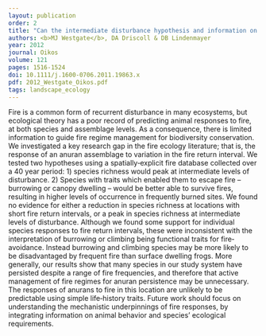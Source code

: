 ```yaml
---
layout: publication
order: 2
title: "Can the intermediate disturbance hypothesis and information on species traits predict anuran responses to fire?"
authors: <b>MJ Westgate</b>, DA Driscoll & DB Lindenmayer
year: 2012
journal: Oikos
volume: 121
pages: 1516-1524
doi: 10.1111/j.1600-0706.2011.19863.x
pdf: 2012_Westgate_Oikos.pdf
tags: landscape_ecology
---
```

Fire is a common form of recurrent disturbance in many ecosystems, but ecological theory has a poor record of predicting animal responses to fire, at both species and assemblage levels. As a consequence, there is limited information to guide fire regime management for biodiversity conservation. We investigated a key research gap in the fire ecology literature; that is, the response of an anuran assemblage to variation in the fire return interval. We tested two hypotheses using a spatially‐explicit fire database collected over a 40 year period: 1) species richness would peak at intermediate levels of disturbance. 2) Species with traits which enabled them to escape fire – burrowing or canopy dwelling – would be better able to survive fires, resulting in higher levels of occurrence in frequently burned sites. We found no evidence for either a reduction in species richness at locations with short fire return intervals, or a peak in species richness at intermediate levels of disturbance. Although we found some support for individual species responses to fire return intervals, these were inconsistent with the interpretation of burrowing or climbing being functional traits for fire‐avoidance. Instead burrowing and climbing species may be more likely to be disadvantaged by frequent fire than surface dwelling frogs. More generally, our results show that many species in our study system have persisted despite a range of fire frequencies, and therefore that active management of fire regimes for anuran persistence may be unnecessary. The responses of anurans to fire in this location are unlikely to be predictable using simple life‐history traits. Future work should focus on understanding the mechanistic underpinnings of fire responses, by integrating information on animal behavior and species’ ecological requirements.